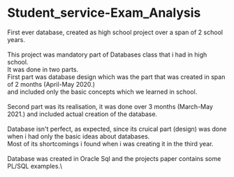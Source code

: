 # Student_service-Exam_Analysis
First ever database, created as high school project over a span of 2 school years.\
\
This project was mandatory part of Databases class that i had in high school.\
It was done in two parts.\
First part was database design which was the part that was created in span of 2 months (April-May 2020.)\
and included only the basic concepts which we learned in school.\
\
Second part was its realisation, it was done over 3 months (March-May 2021.) and included actual creation of the database.\
\
Database isn't perfect, as expected, since its cruical part (design) was done when i had only the basic ideas about databases.\
Most of its shortcomings i found when i was creating it in the third year.\
\
Database was created in Oracle Sql and the projects paper contains some PL/SQL examples.\
